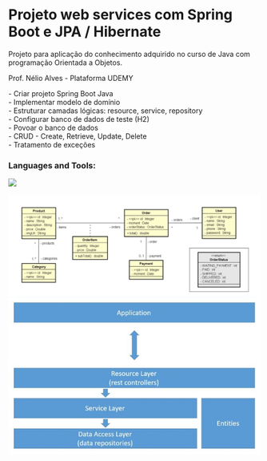 # Projeto web services com Spring Boot e JPA / Hibernate
Projeto para aplicação do conhecimento adquirido no curso de Java com programação Orientada a Objetos.
<p align="left">Prof. Nélio Alves - Plataforma UDEMY</p>
<p align="left">
  - Criar projeto Spring Boot Java<br>
  - Implementar modelo de domínio<br>
  - Estruturar camadas lógicas: resource, service, repository<br>
  - Configurar banco de dados de teste (H2)<br>
  - Povoar o banco de dados<br>
  - CRUD - Create, Retrieve, Update, Delete<br>
  - Tratamento de exceções
</p>
<h3 align="left">Languages and Tools:</h3>
  <p align="left">
    <a href="https://skillicons.dev">
      <img src="https://skillicons.dev/icons?i=git,github,eclipse,java,spring,maven,mysql,postgres,postman,heroku,hibernate" />
    </a>
  </p>

![Modelo Dominio](https://github.com/ticoabc/workshop-springboot4-jpa/blob/e8675af5ea49ea2dd2bb75acd3ce1a4ae1f66d85/modelodominio.JPG)
![Camada Logica](https://github.com/ticoabc/workshop-springboot4-jpa/blob/e8675af5ea49ea2dd2bb75acd3ce1a4ae1f66d85/camadaslogicas.JPG)
